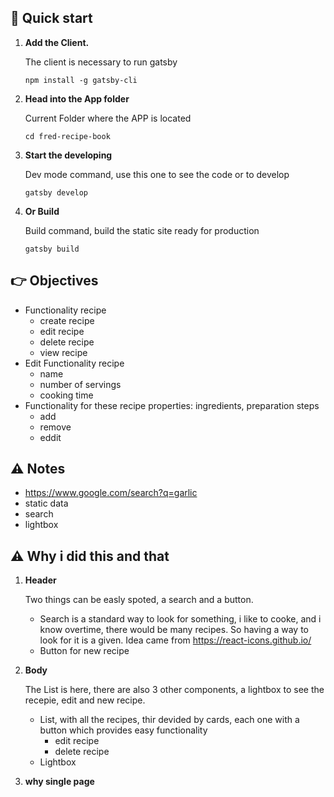 ## 🚀 Quick start

1.  **Add the Client.**

    The client is necessary to run gatsby

    ```npm install -g gatsby-cli```

1.  **Head into the App folder**

    Current Folder where the APP is located

    ```cd fred-recipe-book```

1.  **Start the developing**

    Dev mode command, use this one to see the code or to develop

    ```gatsby develop```

1.  **Or Build**

    Build command, build the static site ready for production

    ```gatsby build```


## :point_right: Objectives

- Functionality recipe
    - create recipe
    - edit recipe
    - delete recipe
    - view recipe
- Edit Functionality recipe
    - name
    - number of servings
    - cooking time
- Functionality for these recipe properties: ingredients, preparation steps
    - add 
    - remove 
    - eddit


## :warning: Notes

- https://www.google.com/search?q=garlic
- static data
- search
- lightbox

## :warning: Why i did this and that

1. **Header**

    Two things can be easly spoted, a search and a button.

    - Search is a standard way to look for something, i like to cooke, and i know overtime, there would be many recipes. So having a way to look for it is a given. Idea came from https://react-icons.github.io/
    - Button for new recipe

2. **Body**

    The List is here, there are also 3 other components, a lightbox to see the recepie, edit and new recipe.

    - List, with all the recipes, thir devided by cards, each one with a button which provides easy functionality
        - edit recipe
        - delete recipe
    - Lightbox 


3. **why single page**